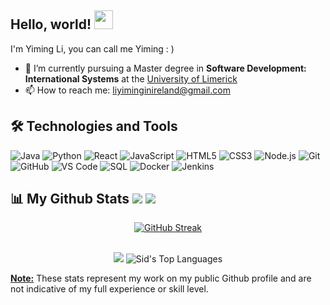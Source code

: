 ## Hello, world! <img src="https://raw.githubusercontent.com/MartinHeinz/MartinHeinz/master/wave.gif" height="30" width="30">

I'm Yiming Li, you can call me Yiming : )

- 🌱 I’m currently pursuing a Master degree in **Software Development: International Systems** at the [University of Limerick](https://www.ul.ie/)
- 📫 How to reach me: <a href='mailto:siddharthprince31@gmail.com'>liyiminginireland@gmail.com </a>

## 🛠️ Technologies and Tools

![Java](https://img.shields.io/badge/-Java-007396?style=flat&logo=java)
![Python](https://img.shields.io/badge/-Python-333333?style=flat&logo=python)
![React](https://img.shields.io/badge/-React-333333?style=flat&logo=react)
![JavaScript](https://img.shields.io/badge/-JavaScript-333333?style=flat&logo=javascript)
![HTML5](https://img.shields.io/badge/-HTML5-333333?style=flat&logo=html5)
![CSS3](https://img.shields.io/badge/-CSS3-333333?style=flat&logo=css3)
![Node.js](https://img.shields.io/badge/-Node.js-333333?style=flat&logo=node.js)
![Git](https://img.shields.io/badge/-Git-333333?style=flat&logo=git)
![GitHub](https://img.shields.io/badge/-GitHub-333333?style=flat&logo=github)
![VS Code](https://img.shields.io/badge/-VS%20Code-333333?style=flat&logo=visual-studio-code)
![SQL](https://img.shields.io/badge/-SQL-007396?style=flat&logo=sql)
![Docker](https://img.shields.io/badge/-Docker-333333?style=flat&logo=docker)
![Jenkins](https://img.shields.io/badge/-Jenkins-333333?style=flat&logo=jenkins)


## 📊 My Github Stats <a href='https://github.com/Scavenger233?tab=followers'><img src='https://img.shields.io/github/followers/Scavenger233?label=Followers&style=social'></a> <a href='https://github.com/Scavenger233'><img src='https://komarev.com/ghpvc/?username=Scavenger233'></a>
<p align="center">
    <a href="https://git.io/streak-stats">
        <img src="https://streak-stats.demolab.com?user=Scavenger233&theme=microsoft-dark&border_radius=4&date_format=j%20M%5B%20Y%5D" alt="GitHub Streak" />
    </a>
</p>
<p align="center">
  <br/>
  <img src='https://github-readme-stats.vercel.app/api?username=Scavenger233&count_private=true&layout=compact&theme=great-gatsby&show_icons=true&hide_border=true&bg_color=0D1117'>
  <img alt="Sid's Top Languages" src="https://github-readme-stats.vercel.app/api/top-langs/?username=Scavenger233&langs_count=8&count_private=true&layout=compact&theme=midnight-purple&hide_border=true&bg_color=0D1117&show_icons=true" />
  <p><u><b>Note:</b></u> These stats represent my work on my public Github profile and are not indicative of my full experience or skill level.</p>
</p>
